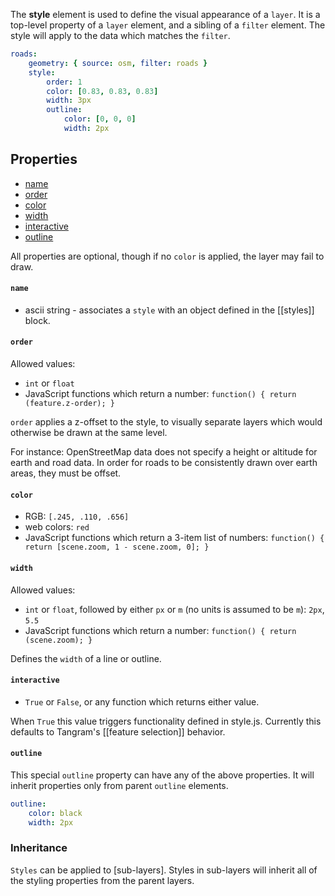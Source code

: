 The **style** element is used to define the visual appearance of a `layer`. It is a top-level property of a `layer` element, and a sibling of a `filter` element. The style will apply to the data which matches the `filter`.
```yaml
roads:
    geometry: { source: osm, filter: roads }
    style:
        order: 1
        color: [0.83, 0.83, 0.83]
        width: 3px
        outline:
            color: [0, 0, 0]
            width: 2px
```
## Properties

- [name](#name)
- [order](#order)
- [color](#color)
- [width](#width)
- [interactive](#interactive)
- [outline](#outline)


All properties are optional, though if no `color` is applied, the layer may fail to draw.

#### `name`
- ascii string -  associates a `style` with an object defined in the [[styles]] block.

#### `order`
Allowed values:
- `int` or `float`
- JavaScript functions which return a number: `function() { return (feature.z-order); }`

`order` applies a z-offset to the style, to visually separate layers which would otherwise be drawn at the same level.

For instance: OpenStreetMap data does not specify a height or altitude for earth and road data. In order for roads to be consistently drawn over earth areas, they must be offset.

#### `color`
- RGB: `[.245, .110, .656]`
- web colors: `red`
- JavaScript functions which return a 3-item list of numbers: `function() { return [scene.zoom, 1 - scene.zoom, 0]; }`

#### `width`
Allowed values:
- `int` or `float`, followed by either `px` or `m` (no units is assumed to be `m`): `2px`, `5.5`
- JavaScript functions which return a number: `function() { return (scene.zoom); }`

Defines the `width` of a line or outline.

#### `interactive`
- `True` or `False`, or any function which returns either value.

When `True` this value triggers functionality defined in style.js. Currently this defaults to Tangram's [[feature selection]] behavior.

#### `outline`
This special `outline` property can have any of the above properties. It will inherit properties only from parent `outline` elements.
```yaml
outline:
    color: black
    width: 2px
```

### Inheritance

`Styles` can be applied to [sub-layers]. Styles in sub-layers will inherit all of the styling properties from the parent layers.


